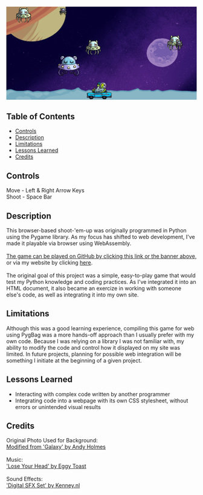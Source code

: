 [![banner](Space-Banner.png)](https://khyleb.github.io/space-meanies/)

## Table of Contents
- [Controls](#controls)
- [Description](#description)
- [Limitations](#limitations)
- [Lessons Learned](#lessons-learned)
- [Credits](#credits)


## Controls
Move  - Left & Right Arrow Keys<br>
Shoot - Space Bar

## Description
This browser-based shoot-'em-up was originally programmed in Python using the Pygame library. As my focus has shifted to web development, I've made it playable via browser using WebAssembly.<br><br>
[The game can be played on GitHub by clicking this link or the banner above,](https://khyleb.github.io/space-meanies/) or via my website by clicking [here](https://kbest.ca/space-meanies/full-game.html).
<br><br>
The original goal of this project was a simple, easy-to-play game that would test my Python knowledge and coding practices. As I've integrated it into an HTML document, it also became an exercize in working with someone else's code, as well as integrating it into my own site.

## Limitations
Although this was a good learning experience, compiling this game for web using PygBag was a more hands-off approach than I usually prefer with my own code. Because I was relying on a library I was not familiar with, my ability to modify the code and control how it displayed on my site was limited. In future projects, planning for possible web integration will be something I initiate at the beginning of a given project. 

## Lessons Learned 
- Interacting with complex code written by another programmer
- Integrating code into a webpage with its own CSS stylesheet, without errors or unintended visual results

## Credits
Original Photo Used for Background:<br>[Modified from 'Galaxy' by Andy Holmes](https://unsplash.com/photos/rCbdp8VCYhQ)<br><br>
Music:<br>['Lose Your Head' by Eggy Toast](https://freemusicarchive.org/music/eggy-toast/game-music/lose-your-headmp3/)<br><br>
Sound Effects:<br>['Digital SFX Set' by Kenney.nl](https://opengameart.org/content/63-digital-sound-effects-lasers-phasers-space-etc)<br><br>
